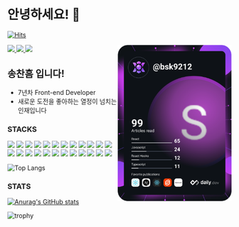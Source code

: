 # 안녕하세요! 👋
[![Hits](https://hits.seeyoufarm.com/api/count/incr/badge.svg?url=https%3A%2F%2Fgithub.com%2FSongchanheum%2Fhit-counter&count_bg=%23AC4FAE&title_bg=%23555555&icon=&icon_color=%23E7E7E7&title=hits&edge_flat=false)](https://hits.seeyoufarm.com)
<div align="left">
  <a href="https://www.instagram.com/songch_/" target="_blank">
  <img src="https://img.shields.io/badge/instagram-ff69b4?style=flat-square&logo=instagram&logoColor=white"/>
  </a>
  <a href="https://bsk9212.medium.com/" target="_blank">
    <img
      src="https://img.shields.io/badge/blog-333333?style=flat-square&logo=medium&logoColor=white"/>
  </a>
  <a href="https://songchanheum.github.io/portfolio" target="_blank">
    <img
      src="https://img.shields.io/badge/portfolio-529323?style=flat-square&logo=github&logoColor=white"/>
  </a>
  <a href="https://app.daily.dev/bsk9212" target="_blank">
    <img 
      src="https://github.com/Songchanheum/Songchanheum/blob/main/devcard.svg" 
      width="256"
      align="right"/>
  </a>
</div>

## 송찬흠 입니다!
- 7년차 Front-end Developer
- 새로운 도전을 좋아하는 열정이 넘치는 인재입니다

<div align=left><h3>STACKS</h3></div>
<div align=left>
  <img src="https://img.shields.io/badge/javascript-F7DF1E?style=flat&logo=javascript&logoColor=black"> 
  <img src="https://img.shields.io/badge/jquery-0769AD?style=flat&logo=jquery&logoColor=white">
  <img src="https://img.shields.io/badge/react-61DAFB?style=flat&logo=react&logoColor=black"> 
  <img src="https://img.shields.io/badge/vue.js-4FC08D?style=flat&logo=vue.js&logoColor=white"> 
  <img src="https://img.shields.io/badge/angular.js-DD0031?style=flat&logo=angularjs&logoColor=white">
  <img src="https://img.shields.io/badge/node.js-339933?style=flat&logo=Node.js&logoColor=white">
  <img src="https://img.shields.io/badge/html5-E34F26?style=flat&logo=html5&logoColor=white"> 
  <img src="https://img.shields.io/badge/css-1572B6?style=flat&logo=css3&logoColor=white"> 
  <img src="https://img.shields.io/badge/bootstrap-7952B3?style=flat&logo=bootstrap&logoColor=white">
  <img src="https://img.shields.io/badge/antdesign-339AF0?style=flat&logo=antdesign&logoColor=white">
  <img src="https://img.shields.io/badge/chakraUI-61DAFB?style=flat&logo=chakraui&logoColor=white">
  <img src="https://img.shields.io/badge/github-181717?style=flat&logo=github&logoColor=white">
  <img src="https://img.shields.io/badge/gitlab-F05032?style=flat&logo=gitlab&logoColor=white">
  <img src="https://img.shields.io/badge/git-F05032?style=flat&logo=git&logoColor=white">
  <img src="https://img.shields.io/badge/java-007396?style=flat&logo=java&logoColor=white"> 
  <img src="https://img.shields.io/badge/c++-00599C?style=flat&logo=c%2B%2B&logoColor=white">
  <img src="https://img.shields.io/badge/oracle-F80000?style=flat&logo=oracle&logoColor=white"> 
  <img src="https://img.shields.io/badge/mysql-4479A1?style=flat&logo=mysql&logoColor=white"> 
  <img src="https://img.shields.io/badge/mariaDB-003545?style=flat&logo=mariaDB&logoColor=white"> 
  <img src="https://img.shields.io/badge/mongoDB-47A248?style=flat&logo=MongoDB&logoColor=white">
  <img src="https://img.shields.io/badge/spring-6DB33F?style=flat&logo=spring&logoColor=white"> 
  <img src="https://img.shields.io/badge/express-000000?style=flat&logo=express&logoColor=white">
  <img src="https://img.shields.io/badge/linux-FCC624?style=flat&logo=linux&logoColor=black"> 
  <img src="https://img.shields.io/badge/apache tomcat-F8DC75?style=flat&logo=apachetomcat&logoColor=white">
</div>  

![Top Langs](https://github-readme-stats.vercel.app/api/top-langs/?username=Songchanheum&layout=compact&bg_color=292c33&title_color=c1a876&text_color=d07176&border_color=e2e4e8&show_icons=true&card_width=450&icon_color=e2e4e8)
 
### STATS
[![Anurag's GitHub stats](https://github-readme-stats.vercel.app/api?username=Songchanheum&show_icons=true&theme=radical)](https://github.com/anuraghazra/github-readme-stats)

![trophy](https://github-profile-trophy.vercel.app/?username=Songchanheum&theme=radical)


